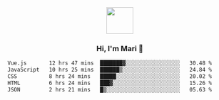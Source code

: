 <div align="center">
  <img src="https://media.giphy.com/media/v1.Y2lkPTc5MGI3NjExbWNrdHRsMmV6NHV1NGIwdXN6MmZpZ3g2c3oycDIxemcwdDluMjBmOCZlcD12MV9pbnRlcm5hbF9naWZfYnlfaWQmY3Q9cw/XEOUMqltCrGdCnatFF/giphy.gif" width="60px" align="center">
  <h3>Hi, I'm Mari 👋</h3>
</div>

<!--START_SECTION:waka-->

```txt
Vue.js       12 hrs 47 mins  ███████▓░░░░░░░░░░░░░░░░░   30.48 %
JavaScript   10 hrs 25 mins  ██████▒░░░░░░░░░░░░░░░░░░   24.84 %
CSS          8 hrs 24 mins   █████░░░░░░░░░░░░░░░░░░░░   20.02 %
HTML         6 hrs 24 mins   ███▓░░░░░░░░░░░░░░░░░░░░░   15.26 %
JSON         2 hrs 21 mins   █▒░░░░░░░░░░░░░░░░░░░░░░░   05.63 %
```

<!--END_SECTION:waka-->
